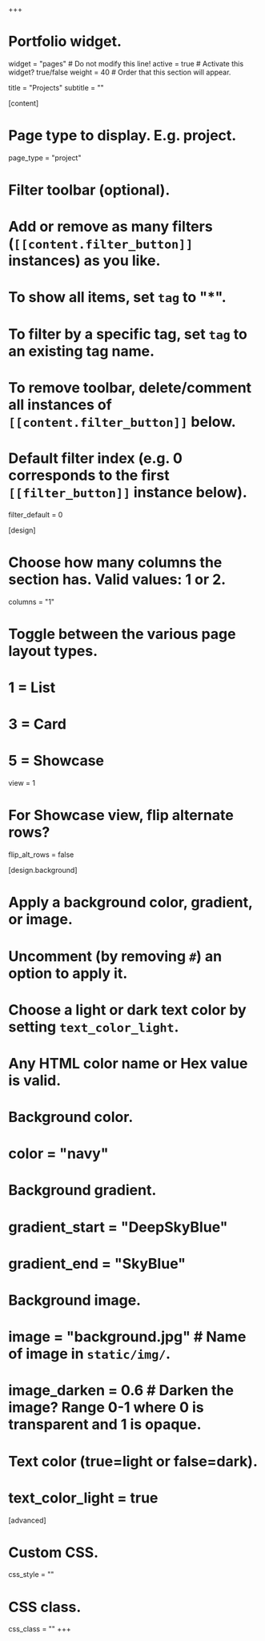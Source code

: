 +++
# Portfolio widget.
widget = "pages"  # Do not modify this line!
active = true  # Activate this widget? true/false
weight = 40  # Order that this section will appear.

title = "Projects"
subtitle = ""

[content]
  # Page type to display. E.g. project.
  page_type = "project"
  
  # Filter toolbar (optional).
  # Add or remove as many filters (`[[content.filter_button]]` instances) as you like.
  # To show all items, set `tag` to "*".
  # To filter by a specific tag, set `tag` to an existing tag name.
  # To remove toolbar, delete/comment all instances of `[[content.filter_button]]` below.
  
  # Default filter index (e.g. 0 corresponds to the first `[[filter_button]]` instance below).
  filter_default = 0
  


[design]
  # Choose how many columns the section has. Valid values: 1 or 2.
  columns = "1"

  # Toggle between the various page layout types.
  #   1 = List
  #   3 = Card
  #   5 = Showcase
  view = 1

  # For Showcase view, flip alternate rows?
  flip_alt_rows = false

[design.background]
  # Apply a background color, gradient, or image.
  #   Uncomment (by removing `#`) an option to apply it.
  #   Choose a light or dark text color by setting `text_color_light`.
  #   Any HTML color name or Hex value is valid.
  
  # Background color.
  # color = "navy"
  
  # Background gradient.
  # gradient_start = "DeepSkyBlue"
  # gradient_end = "SkyBlue"
  
  # Background image.
  # image = "background.jpg"  # Name of image in `static/img/`.
  # image_darken = 0.6  # Darken the image? Range 0-1 where 0 is transparent and 1 is opaque.

  # Text color (true=light or false=dark).
  # text_color_light = true  
  
[advanced]
 # Custom CSS. 
 css_style = ""
 
 # CSS class.
 css_class = ""
+++

